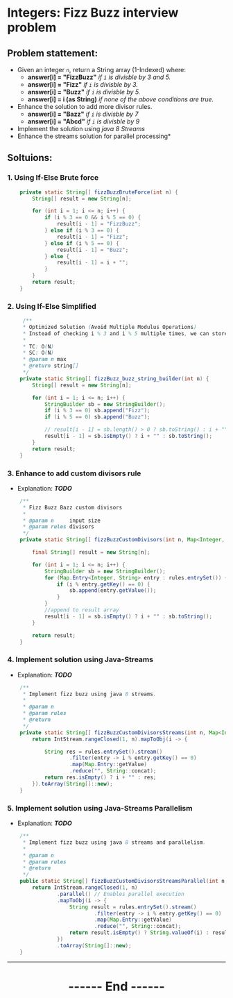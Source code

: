 # Integers: Fizz Buzz interview problem
## Problem stattement:
- Given an integer `n`, return a String array (1-Indexed) where:
  - **answer[i] = "FizzBuzz"** *if `i` is divisble by 3 and 5.*
  - **answer[i] = "Fizz"** *if `i` is divisble by 3.*
  - **answer[i] = "Buzz"** *if `i` is divisble by 5.*
  - **answer[i] = i (as String)** *if none of the above conditions are true.*
- Enhance the solution to add more divisor rules.
  - **answer[i] = "Bazz"** *if `i` is divisble by 7*
  - **answer[i] = "Abcd"** *if `i` is divisble by 9*
- Implement the solution using *java 8 Streams*
- Enhance the streams solution for parallel processing*


## Soltuions:
### 1. Using If-Else Brute force

```java
    private static String[] fizzBuzzBruteForce(int n) {
        String[] result = new String[n];

        for (int i = 1; i <= n; i++) {
            if (i % 3 == 0 && i % 5 == 0) {
                result[i - 1] = "FizzBuzz";
            } else if (i % 3 == 0) {
                result[i - 1] = "Fizz";
            } else if (i % 5 == 0) {
                result[i - 1] = "Buzz";
            } else {
                result[i - 1] = i + "";
            }
        }
        return result;
    }
```


### 2. Using If-Else Simplified

```java
     /**
     * Optimized Solution (Avoid Multiple Modulus Operations)
     * Instead of checking i % 3 and i % 5 multiple times, we can store the result in a StringBuilder:
     *
     * TC: O(N)
     * SC: O(N)
     * @param n max
     * @return string[]
     */
    private static String[] fizzBuzz_buzz_string_builder(int n) {
        String[] result = new String[n];

        for (int i = 1; i <= n; i++) {
            StringBuilder sb = new StringBuilder();
            if (i % 3 == 0) sb.append("Fizz");
            if (i % 5 == 0) sb.append("Buzz");

            // result[i - 1] = sb.length() > 0 ? sb.toString() : i + ""; //both works fines
            result[i - 1] = sb.isEmpty() ? i + "" : sb.toString();
        }
        return result;
    }
```


### 3. Enhance to add custom divisors rule
  - Explanation: ***TODO***


```java
    /**
     * Fizz Buzz Bazz custom divisors
     *
     * @param n     input size
     * @param rules divisors
     */
    private static String[] fizzBuzzCustomDivisors(int n, Map<Integer, String> rules) {

        final String[] result = new String[n];

        for (int i = 1; i <= n; i++) {
            StringBuilder sb = new StringBuilder();
            for (Map.Entry<Integer, String> entry : rules.entrySet()) {
                if (i % entry.getKey() == 0) {
                    sb.append(entry.getValue());
                }
            }
            //append to result array
            result[i - 1] = sb.isEmpty() ? i + "" : sb.toString();
        }

        return result;
    }
```


### 4. Implement solution using Java-Streams
  - Explanation: ***TODO***


```java
    /**
     * Implement fizz buzz using java 8 streams.
     *
     * @param n
     * @param rules
     * @return
     */
    private static String[] fizzBuzzCustomDivisorsStreams(int n, Map<Integer, String> rules) {
        return IntStream.rangeClosed(1, n).mapToObj(i -> {

            String res = rules.entrySet().stream()
                    .filter(entry -> i % entry.getKey() == 0)
                    .map(Map.Entry::getValue)
                    .reduce("", String::concat);
            return res.isEmpty() ? i + "" : res;
        }).toArray(String[]::new);
    }
```

### 5. Implement solution using Java-Streams Parallelism
  - Explanation: ***TODO***


```java
    /**
     * Implement fizz buzz using java 8 streams and parallelism.
     *
     * @param n
     * @param rules
     * @return
     */
    public static String[] fizzBuzzCustomDivisorsStreamsParallel(int n, Map<Integer, String> rules) {
        return IntStream.rangeClosed(1, n)
                .parallel() // Enables parallel execution
                .mapToObj(i -> {
                    String result = rules.entrySet().stream()
                            .filter(entry -> i % entry.getKey() == 0)
                            .map(Map.Entry::getValue)
                            .reduce("", String::concat);
                    return result.isEmpty() ? String.valueOf(i) : result; // FIXED: Use `i` instead of `N`
                })
                .toArray(String[]::new);
    }
```

---
<center>
<h1> ------ End ------ </h1>
</center>

<!-- HTML styling -->
<style>
table, th, td {
  border: 1px solid black;
  border-collapse: collapse;
}
heading {
  color: blue;
  font-size: 20px;
  }
</style>